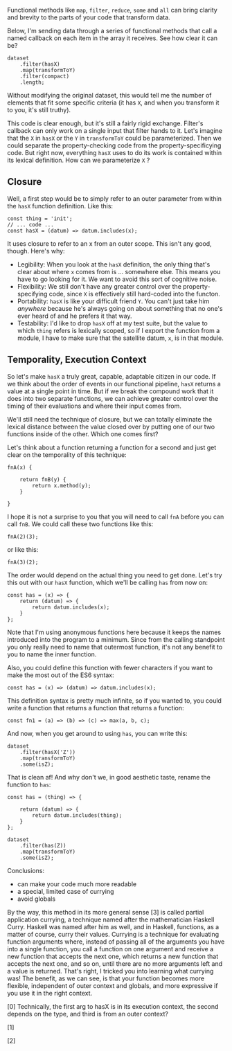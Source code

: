 Functional methods like `map`, `filter`, `reduce`, `some` and `all` can bring clarity and brevity to the parts of your code that transform data.

Below, I'm sending data through a series of functional methods that call a named callback on each item in the array it receives. See how clear it can be?

    dataset
        .filter(hasX)
        .map(transformToY)
        .filter(compact)
        .length;

Without modifying the original dataset, this would tell me the number of elements that fit some specific criteria (it has `X`, and when you transform it to you, it's still truthy).

This code is clear enough, but it's still a fairly rigid exchange. Filter's callback can only work on a single input that filter hands to it. Let's imagine that the `X` in `hasX` or the `Y` in `transformToY` could be parameterized. Then we could separate the property-checking code from the property-specificying code. But right now, everything `hasX` uses to do its work is contained within its lexical definition. How can we parameterize `X` ? 

## Closure 

Well, a first step would be to simply refer to an outer parameter from within the `hasX` function definition. Like this:

    const thing = 'init';
    // ... code ...
    const hasX = (datum) => datum.includes(x);

It uses closure to refer to an x from an outer scope. This isn't any good, though. Here's why:

+ Legibility: When you look at the `hasX` definition, the only thing that's clear about where `x` comes from is ... somewhere else. This means you have to go looking for it. We want to avoid this sort of cognitive noise. 
+ Flexibility: We still don't have any greater control over the property-specifying code, since `X` is effectively still hard-coded into the functon. 
+ Portability: `hasX` is like your difficult friend `Y`.  You can't just take him *anywhere* because he's always going on about something that no one's ever heard of and he prefers it that way.
+ Testability: I'd like to drop `hasX` off at my test suite, but the value to which `thing` refers is lexically scoped, so if I export the function from a module, I have to make sure that the satellite datum, `x`, is in that module.

## Temporality, Execution Context

So let's make `hasX` a truly great, capable, adaptable citizen in our code. If we think about the order of events in our functional pipeline, `hasX` returns a value at a single point in time.  But if we break the compound work that it does into two separate functions, we can achieve greater control over the timing of their evaluations and where their input comes from.

We'll still need the technique of closure, but we can totally eliminate the lexical distance between the value closed over by putting one of our two functions inside of the other. Which one comes first?

Let's think about a function returning a function for a second and just get clear on the temporality of this technique:

    fnA(x) {

        return fnB(y) {
            return x.method(y); 
        }

    }

I hope it is not a surprise to you that you will need to call `fnA` before you can call `fnB`. We could call these two functions like this:

    fnA(2)(3);

or like this:

    fnA(3)(2);

The order would depend on the actual thing you need to get done. Let's try this out with our `hasX` function, which we'll be calling `has` from now on:

    const has = (x) => {
        return (datum) => {
            return datum.includes(x);
        }
    };

Note that I'm using anonymous functions here because it keeps the names introduced into the program to a minimum. Since from the calling standpoint you only really need to name that outermost function, it's not any benefit to you to name the inner function. 

Also, you could define this function with fewer characters if you want to make the most out of the ES6 syntax:

    const has = (x) => (datum) => datum.includes(x); 

This definition syntax is pretty much infinite, so if you wanted to, you could write a function that returns a function that returns a function:

    const fn1 = (a) => (b) => (c) => max(a, b, c);

And now, when you get around to using `has`, you can write this:

    dataset
        .filter(hasX('Z'))
        .map(transformToY)
        .some(isZ);

That is clean af! And why don't we, in good aesthetic taste, rename the function to `has`:

    const has = (thing) => {
       
        return (datum) => {
            return datum.includes(thing);
        }
    };

    dataset
        .filter(has(Z))
        .map(transformToY)
        .some(isZ);


Conclusions:

- can make your code much more readable
- a special, limited case of currying
- avoid globals

By the way, this method in its more general sense [3] is called partial application currying, a technique named after the mathematician Haskell Curry. Haskell was named after him as well, and in Haskell, functions, as a matter of course, curry their values. Currying is a technique for evaluating function arguments where, instead of passing all of the arguments you have into a single function, you call a function on one argument and receive a new function that accepts the next one, which returns a new function that accepts the next one, and so on, until there are no more arguments left and a value is returned. That's right, I tricked you into learning what currying was! The benefit, as we can see, is that your function becomes more flexible, independent of outer context and globals, and more expressive if you use it in the right context. 


[0] Technically, the first arg to hasX is in its execution context, the second depends on the type, and third is from an outer context?

[1]

[2]

